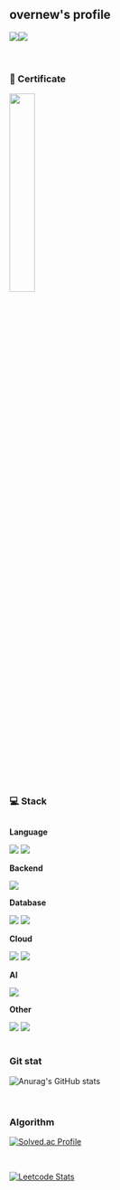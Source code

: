 

## overnew's profile
<div style="display:flex; flex-direction:row;">
<a href="https://everenew.tistory.com"><img src="https://img.shields.io/badge/Tistory-7BD34E?style=for-the-badge&logo=Tistory&logoColor=white"> 
</a>
<a href="mailto:ehdls1303@gmail.com"><img src="https://img.shields.io/badge/Gmail-EA4335?style=for-the-badge&logo=Gmail&logoColor=white"> 
</a>
</div><br><br>

### 🏅 Certificate
<a href="https://www.credly.com/badges/6329c397-c867-4308-8fc3-a9800979be7a/public_url" target="_blank"><img src="https://github.com/overnew/overnew/assets/43613584/ec0fd47c-6efc-4360-90f9-1e14e8325d9c" width="30%" height="30%" /></a>

<br><br>

### 💻 Stack
<div style="display:flex; flex-direction:column; align-items:flex-start;">
    <!-- Language -->
    <p><strong>Language</strong></p>
    <div>
        <img src="https://img.shields.io/badge/Java-007396?style=for-the-badge&logo=Java&logoColor=white"> 
        <img src="https://img.shields.io/badge/python-3776AB?style=for-the-badge&logo=python&logoColor=white"> 
    </div>
    <!-- Backend -->
    <p><strong>Backend</strong></p>
    <div>
        <img src="https://img.shields.io/badge/Spring Boot-6DB33F?style=for-the-badge&logo=spring boot&logoColor=white"> 
    </div>
    <!-- Database -->
    <p><strong>Database</strong></p>
    <div>
        <img src="https://img.shields.io/badge/mysql-4479A1?style=for-the-badge&logo=mysql&logoColor=white"> 
        <img src="https://img.shields.io/badge/amazondynamodb-4053D6?style=for-the-badge&logo=amazondynamodb&logoColor=white">
    </div>
    <!-- Cloud -->
    <p><strong>Cloud</strong></p>
    <div>
        <img src="https://img.shields.io/badge/Amazon AWS-232F3E?style=for-the-badge&logo=amazon aws&logoColor=white"> 
        <img src="https://img.shields.io/badge/elasticcloud-005571?style=for-the-badge&logo=elasticcloud&logoColor=white">
    </div>
    <!-- AI -->
    <p><strong>AI</strong></p>
    <div>
        <img src="https://img.shields.io/badge/pytorch-EE4C2C?style=for-the-badge&logo=pytorch&logoColor=white">
    </div>
    <!-- Other -->
    <p><strong>Other</strong></p>
    <div>
        <img src="https://img.shields.io/badge/docker-2496ED?style=for-the-badge&logo=docker&logoColor=white"> 
        <img src="https://img.shields.io/badge/githubactions-2088FF?style=for-the-badge&logo=githubactions&logoColor=white"> 
    </div>
    <br>
</div>

### Git stat
![Anurag's GitHub stats](https://github-readme-stats.vercel.app/api?username=overnew&show_icons=true&theme=radical)

<br>

### Algorithm
[![Solved.ac Profile](http://mazassumnida.wtf/api/v2/generate_badge?boj=jin1303)](https://solved.ac/jin1303/)

<br>

[![Leetcode Stats](https://leetcard.jacoblin.cool/overnew?theme=light,unicorn)](https://leetcode.com/overnew)
